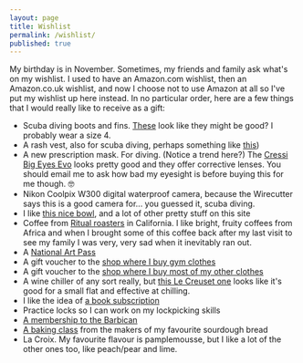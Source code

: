 ```yaml
---
layout: page
title: Wishlist
permalink: /wishlist/
published: true
---
```


My birthday is in November. Sometimes, my friends and family ask what's on my wishlist. I used to have an Amazon.com wishlist, then an Amazon.co.uk wishlist, and now I choose not to use Amazon at all so I've put my wishlist up here instead. In no particular order, here are a few things that I would really like to receive as a gift:

* Scuba diving boots and fins. [These](https://www.simplyscuba.com/products/scubapro-delta-5-0-boot) look like they might be good? I probably wear a size 4.
* A rash vest, also for scuba diving, perhaps something like [this](https://shop.aquanautscuba.co.uk/shop/diving/en/product/snorkel/clothing-and-accessories/cressi/rash-guard-lady-long-sleeves-12603))
* A new prescription mask. For diving. (Notice a trend here?) The [Cressi Big Eyes Evo](https://www.watersportswarehouse.co.uk/collections/snorkeling-prescription-lenses/products/cressi-big-eyes-evo-mask-corrective-lenses) looks pretty good and they offer corrective lenses. You should email me to ask how bad my eyesight is before buying this for me though. 🤓
* Nikon Coolpix W300 digital waterproof camera, because the Wirecutter says this is a good camera for... you guessed it, scuba diving.
* I like [this nice bowl](https://otherwild.com/collections/zero-waste-kitchen/products/ceramic-silicone-lunch-bowl), and a lot of other pretty stuff on this site
* Coffee from [Ritual roasters](https://www.ritualroasters.com) in California. I like bright, fruity coffees from Africa and when I brought some of this coffee back after my last visit to see my family I was very, very sad when it inevitably ran out.
* A [National Art Pass](https://www.artfund.org/national-art-pass)
* A gift voucher to the [shop where I buy gym clothes](https://www.sweatybetty.com/shop/gifts/gift-vouchers/sweaty-betty-gift-voucher-GIFTV_Grey.html)
* A gift voucher to the [shop where I buy most of my other clothes](https://www.toa.st/uk/category/gift+cards/gift+cards.htm)
* A wine chiller of any sort really, but [this Le Creuset one](https://www.lecreuset.co.uk/cooler-sleeve) looks like it's good for a small flat and effective at chilling.
* I like the idea of [a book subscription](https://www.libreria-subscribe.com)
* Practice locks so I can work on my lockpicking skills
* [A membership to the Barbican](https://www.barbican.org.uk/join-support/membership)
* [A baking class](https://www.thedustyknuckle.com/classes) from the makers of my favourite sourdough bread
* La Croix. My favourite flavour is pamplemousse, but I like a lot of the other ones too, like peach/pear and lime.